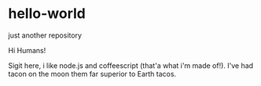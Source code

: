 # hello-world
just another repository

Hi Humans!

Sigit here, i like node.js and coffeescript (that'a what i'm made of!).
I've had tacon on the moon them far superior to Earth tacos.
